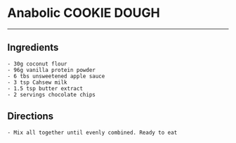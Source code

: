 # Anabolic COOKIE DOUGH
---
## Ingredients
	- 30g coconut flour
	- 96g vanilla protein powder
	- 6 tbs unsweetened apple sauce
	- 3 tsp Cahsew milk
	- 1.5 tsp butter extract	
	- 2 servings chocolate chips

## Directions
	- Mix all together until evenly combined. Ready to eat